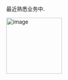 最近熟悉业务中.

<img width="148" alt="image" src="https://github.com/user-attachments/assets/f3c18e87-59cc-46b4-9f11-9ee0cc89b950" />
